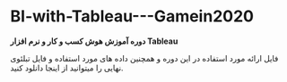 # BI-with-Tableau---Gamein2020

**دوره آموزش هوش کسب و کار و نرم افزار Tableau**

فایل ارائه مورد استفاده در این دوره و همچنین داده های مورد استفاده و فایل تبلئوی نهایی را میتوانید از اینجا دانلود کنید.
